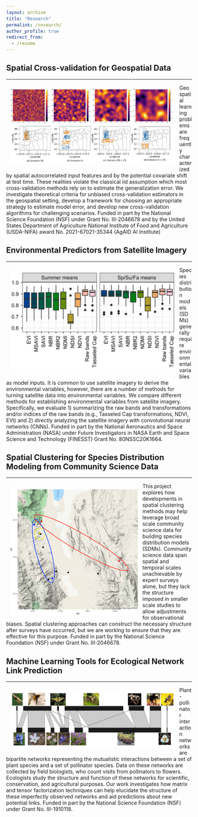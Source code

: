 ```yaml
---
layout: archive
title: "Research"
permalink: /research/
author_profile: true
redirect_from:
  - /resume
---
```


## Spatial Cross-validation for Geospatial Data
<hr>
<div style="text-align: left">
<img style="float: left; padding: 10px 10px 10px 10px;" src="../images/scv2.jpg" width=450>
Geospatial learning problems are frequently characterized by spatial autocorrelated input features and by the potential covariate shift at test time.
These realities violate the classical iid assumption which most cross-validation methods rely on to estimate the generalization error. We investigate theoretical criteria for unbiased cross-validation estimators in the geospatial setting, develop a framework for choosing an appropriate strategy to estimate model error, and develop new cross-validation algorithms for challenging scenarios.
Funded in part by the National Science Foundation (NSF) under Grant No. III-2046678 and by the United States Department of Agriculture National Institute of Food and Agriculture (USDA-NIFA) award No. 2021-67021-35344 (AgAID AI Institute)
</div>

## Environmental Predictors from Satellite Imagery
<hr>
<div style="text-align: left">
<img style="float: left; padding: 10px 10px 10px 10px;" src="../images/satellite.png" width=450>
Species distribution models (SDMs) generally require environmental variables as model inputs. It is common to use satellite imagery to derive the environmental variables, however, there are a number of methods for turning satellite data into environmental variables. We compare different methods for establishing environmental variables from satellite imagery. Specifically, we evaluate 1) summarizing the raw bands and transformations and/or indices of the raw bands (e.g., Tasseled Cap transformations, NDVI, EVI) and 2) directly analyzing the satellite imagery with convolutional neural networks (CNNs).
Funded in part by the National Aeronautics and Space Administration (NASA) under Future Investigators in NASA Earth and Space Science and Technology (FINESST) Grant No. 80NSSC20K1664. 
</div>

## Spatial Clustering for Species Distribution Modeling from Community Science Data
<hr>
<div style="text-align: left">
<img style="float: left; padding: 10px 10px 10px 10px;" src="../images/clusterMap.png" width=350>
This project explores how developments in spatial clustering methods may help leverage broad scale community science data for building species distribution models (SDMs). Community science data span spatial and temporal scales unachievable by expert surveys alone, but they lack the structure imposed in smaller scale studies to allow adjustments for observational biases. Spatial clustering approaches can construct the necessary structure after surveys have occurred, but we are working to ensure that they are effective for this purpose. 
Funded in part by the National Science Foundation (NSF) under Grant No. III-2046678.
</div>

## Machine Learning Tools for Ecological Network Link Prediction
<hr>
<div style="text-align: left">
<img style="float: left; padding: 10px 10px 10px 10px;" src="../images/miniPlantPollNet.jpg" width=450>
Plant-pollinator interaction networks are bipartite networks representing the mutualistic interactions between a set of plant species and a set of pollinator species. Data on these networks are collected by field biologists, who count visits from
pollinators to flowers. Ecologists study the structure and function of these networks for scientific, conservation, and agricultural purposes. Our work investigates how matrix and tensor factorization techniques can help elucidate the structure of these imperfectly observed networks and aid predictions about new potential links.
Funded in part by the National Science Foundation (NSF) under Grant No. III-1910118.
</div>
